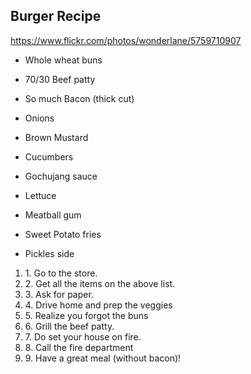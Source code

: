 
## Burger Recipe

https://www.flickr.com/photos/wonderlane/5759710907 

- Whole wheat buns

- 70/30 Beef patty

- So much Bacon (thick cut)

- Onions

- Brown Mustard

- Cucumbers

- Gochujang sauce

- Lettuce

- Meatball gum

- Sweet Potato fries

- Pickles side

<ol>
<li>1. Go to the store.</li>
<li>2. Get all the items on the above list. </li>
<li>3. Ask for paper.</li>
<li>4. Drive home and prep the veggies</li>
 <li>5. Realize you forgot the buns
<li>6. Grill the beef patty.</li>
<li>7. Do set your house on fire.</li>
<li>8. Call the fire department </li>
<li>9. Have a great meal (without bacon)!</li>
</ol>

